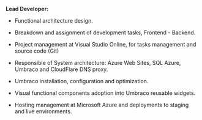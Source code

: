 **Lead Developer:**

- Functional architecture design.

- Breakdown and assignment of development tasks, Frontend - Backend.

- Project management at <span class="text-warning">Visual Studio Online</span>, for tasks management and source code (<span class="text-warning">Git</span>)

- Responsible of System architecture: <span class="text-warning">Azure Web Sites</span>, <span class="text-warning">SQL Azure</span>, <span class="text-warning">Umbraco</span> and <span class="text-warning">CloudFlare DNS proxy</span>.

- <span class="text-warning">Umbraco</span> installation, configuration and optimization.

- Visual functional components adoption into Umbraco reusable widgets.

- Hosting management at <span class="text-warning">Microsoft Azure</span> and deployments to staging and live environments.